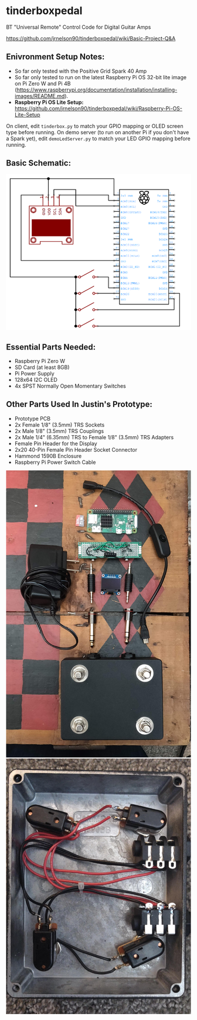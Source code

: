 # tinderboxpedal
BT "Universal Remote" Control Code for Digital Guitar Amps

https://github.com/jrnelson90/tinderboxpedal/wiki/Basic-Project-Q&A

## Enivronment Setup Notes:

* So far only tested with the Positive Grid Spark 40 Amp
* So far only tested to run on the latest Raspberry Pi OS 32-bit lite image on Pi Zero W and Pi 4B (https://www.raspberrypi.org/documentation/installation/installing-images/README.md).
* **Raspberry Pi OS Lite Setup:** https://github.com/jrnelson90/tinderboxpedal/wiki/Raspberry-Pi-OS-Lite-Setup

On client, edit `tinderbox.py` to match your GPIO mapping or OLED screen type before running.
On demo server (to run on another Pi if you don't have a Spark yet), edit `demoLedServer.py` to match your LED GPIO mapping before running.

## Basic Schematic:
![](src/tinderbox_hat.png)

## Essential Parts Needed:
- Raspberry Pi Zero W
- SD Card (at least 8GB)
- Pi Power Supply
- 128x64 I2C OLED
- 4x SPST Normally Open Momentary Switches

## Other Parts Used In Justin's Prototype:
- Prototype PCB
- 2x Female 1/8" (3.5mm) TRS Sockets
- 2x Male 1/8" (3.5mm) TRS Couplings
- 2x Male 1/4" (6.35mm) TRS to Female 1/8" (3.5mm) TRS Adapters
- Female Pin Header for the Display
- 2x20 40-Pin Female Pin Header Socket Connector
- Hammond 1590B Enclosure
- Raspberry Pi Power Switch Cable

![](src/prototype.jpg)
![](src/inner_pedal.jpg)

